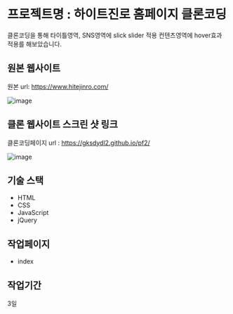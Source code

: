# 프로젝트명 : 하이트진로 홈페이지 클론코딩
클론코딩을 통해 타이틀영역, SNS영역에 slick slider 적용
컨텐츠영역에 hover효과 적용를 해보았습니다.

## 원본 웹사이트
원본 url: https://www.hitejinro.com/


![image](https://github.com/gksdydl2/pf2/assets/142553002/f8e1b072-5fcb-4ea1-a0c0-6af496bafcbd)




## 클론 웹사이트 스크린 샷 링크
클론코딩페이지 url : https://gksdydl2.github.io/pf2/

![image](https://github.com/gksdydl2/pf2/assets/142553002/2de5f47b-78db-4214-92bd-ad1cf8914f59)


## 기술 스택
- HTML
- CSS
- JavaScript
- jQuery

## 작업페이지
- index

## 작업기간
3일
